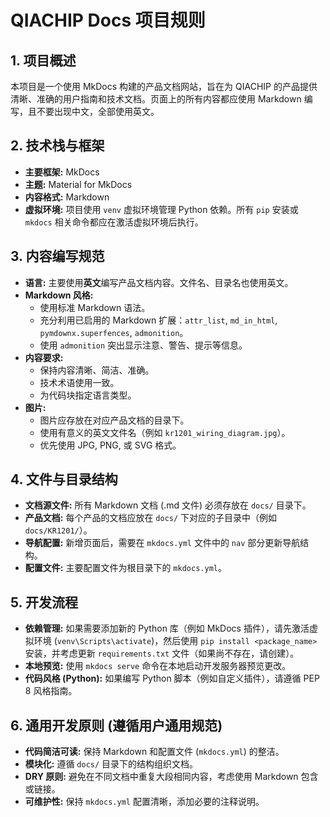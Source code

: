 # QIACHIP Docs 项目规则

## 1. 项目概述

本项目是一个使用 MkDocs 构建的产品文档网站，旨在为 QIACHIP 的产品提供清晰、准确的用户指南和技术文档。页面上的所有内容都应使用 Markdown 编写，且不要出现中文，全部使用英文。

## 2. 技术栈与框架

- **主要框架:** MkDocs
- **主题:** Material for MkDocs
- **内容格式:** Markdown
- **虚拟环境:** 项目使用 `venv` 虚拟环境管理 Python 依赖。所有 `pip` 安装或 `mkdocs` 相关命令都应在激活虚拟环境后执行。

## 3. 内容编写规范

- **语言:** 主要使用**英文**编写产品文档内容。文件名、目录名也使用英文。
- **Markdown 风格:**
    - 使用标准 Markdown 语法。
    - 充分利用已启用的 Markdown 扩展：`attr_list`, `md_in_html`, `pymdownx.superfences`, `admonition`。
    - 使用 `admonition` 突出显示注意、警告、提示等信息。
- **内容要求:**
    - 保持内容清晰、简洁、准确。
    - 技术术语使用一致。
    - 为代码块指定语言类型。
- **图片:**
    - 图片应存放在对应产品文档的目录下。
    - 使用有意义的英文文件名（例如 `kr1201_wiring_diagram.jpg`）。
    - 优先使用 JPG, PNG, 或 SVG 格式。

## 4. 文件与目录结构

- **文档源文件:** 所有 Markdown 文档 (.md 文件) 必须存放在 `docs/` 目录下。
- **产品文档:** 每个产品的文档应放在 `docs/` 下对应的子目录中（例如 `docs/KR1201/`）。
- **导航配置:** 新增页面后，需要在 `mkdocs.yml` 文件中的 `nav` 部分更新导航结构。
- **配置文件:** 主要配置文件为根目录下的 `mkdocs.yml`。

## 5. 开发流程

- **依赖管理:** 如果需要添加新的 Python 库（例如 MkDocs 插件），请先激活虚拟环境 (`venv\Scripts\activate`)，然后使用 `pip install <package_name>` 安装，并考虑更新 `requirements.txt` 文件（如果尚不存在，请创建）。
- **本地预览:** 使用 `mkdocs serve` 命令在本地启动开发服务器预览更改。
- **代码风格 (Python):** 如果编写 Python 脚本（例如自定义插件），请遵循 PEP 8 风格指南。

## 6. 通用开发原则 (遵循用户通用规范)

- **代码简洁可读:** 保持 Markdown 和配置文件 (`mkdocs.yml`) 的整洁。
- **模块化:** 遵循 `docs/` 目录下的结构组织文档。
- **DRY 原则:** 避免在不同文档中重复大段相同内容，考虑使用 Markdown 包含或链接。
- **可维护性:** 保持 `mkdocs.yml` 配置清晰，添加必要的注释说明。